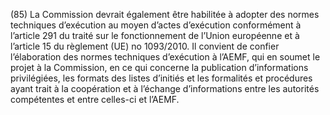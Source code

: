 (85) La Commission devrait également être habilitée à adopter des normes techniques d’exécution au moyen d’actes d’exécution conformément à l’article 291 du traité sur le fonctionnement de l’Union européenne et à l’article 15 du règlement (UE) no 1093/2010. Il convient de confier l’élaboration des normes techniques d’exécution à l’AEMF, qui en soumet le projet à la Commission, en ce qui concerne la publication d’informations privilégiées, les formats des listes d’initiés et les formalités et procédures ayant trait à la coopération et à l’échange d’informations entre les autorités compétentes et entre celles-ci et l’AEMF.
